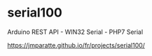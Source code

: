 # serial100

Arduino REST API - WIN32 Serial - PHP7 Serial

https://jmparatte.github.io/fr/projects/serial100/